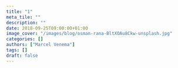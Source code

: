 ```yaml
---
title: "1"
meta_tile: ""
description: ""
date: 2018-09-25T09:00:00+01:00
image_cover: "/images/blog/osman-rana-BltXOAu8Ckw-unsplash.jpg"
categories: []
authors: ["Marcel Venema"] 
tags: []
draft: false
---
```

